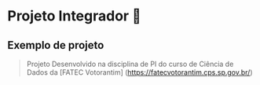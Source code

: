 # Projeto Integrador 🚀
## Exemplo de projeto
> Projeto Desenvolvido na disciplina de PI do curso de Ciência de Dados da [FATEC Votorantim] (https://fatecvotorantim.cps.sp.gov.br/)
